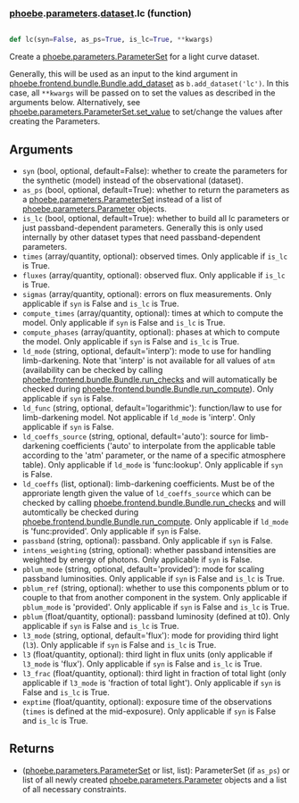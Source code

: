 ### [phoebe](phoebe.md).[parameters](phoebe.parameters.md).[dataset](phoebe.parameters.dataset.md).lc (function)


```py

def lc(syn=False, as_ps=True, is_lc=True, **kwargs)

```



Create a [phoebe.parameters.ParameterSet](phoebe.parameters.ParameterSet.md) for a light curve dataset.

Generally, this will be used as an input to the kind argument in
[phoebe.frontend.bundle.Bundle.add_dataset](phoebe.frontend.bundle.Bundle.add_dataset.md) as
`b.add_dataset('lc')`.  In this case, all `**kwargs` will be
passed on to set the values as described in the arguments below.  Alternatively,
see [phoebe.parameters.ParameterSet.set_value](phoebe.parameters.ParameterSet.set_value.md) to set/change the values
after creating the Parameters.

Arguments
----------
* `syn` (bool, optional, default=False): whether to create the parameters
    for the synthetic (model) instead of the observational (dataset).
* `as_ps` (bool, optional, default=True): whether to return the parameters
    as a [phoebe.parameters.ParameterSet](phoebe.parameters.ParameterSet.md) instead of a list of
    [phoebe.parameters.Parameter](phoebe.parameters.Parameter.md) objects.
* `is_lc` (bool, optional, default=True): whether to build all lc parameters
    or just passband-dependent parameters.  Generally this is only used
    internally by other dataset types that need passband-dependent parameters.
* `times` (array/quantity, optional): observed times.  Only applicable
    if `is_lc` is True.
* `fluxes` (array/quantity, optional): observed flux.  Only applicable
    if `is_lc` is True.
* `sigmas` (array/quantity, optional): errors on flux measurements.  Only
    applicable if `syn` is False and `is_lc` is True.
* `compute_times` (array/quantity, optional): times at which to compute
    the model.  Only applicable if `syn` is False and `is_lc` is True.
* `compute_phases` (array/quantity, optional): phases at which to compute
    the model.  Only applicable if `syn` is False and `is_lc` is True.
* `ld_mode` (string, optional, default='interp'): mode to use for handling
    limb-darkening.  Note that 'interp' is not available for all values
    of `atm` (availability can be checked by calling
    [phoebe.frontend.bundle.Bundle.run_checks](phoebe.frontend.bundle.Bundle.run_checks.md) and will automatically be checked
    during [phoebe.frontend.bundle.Bundle.run_compute](phoebe.frontend.bundle.Bundle.run_compute.md)).  Only applicable
    if `syn` is False.
* `ld_func` (string, optional, default='logarithmic'): function/law to use for
    limb-darkening model. Not applicable if `ld_mode` is 'interp'.  Only
    applicable if `syn` is False.
* `ld_coeffs_source` (string, optional, default='auto'): source for limb-darkening
    coefficients ('auto' to interpolate from the applicable table according
    to the 'atm' parameter, or the name of a specific atmosphere table).
    Only applicable if `ld_mode` is 'func:lookup'.  Only applicable if
    `syn` is False.
* `ld_coeffs` (list, optional): limb-darkening coefficients.  Must be of
    the approriate length given the value of `ld_coeffs_source` which can
    be checked by calling [phoebe.frontend.bundle.Bundle.run_checks](phoebe.frontend.bundle.Bundle.run_checks.md)
    and will automtically be checked during
    [phoebe.frontend.bundle.Bundle.run_compute](phoebe.frontend.bundle.Bundle.run_compute.md).  Only applicable
   if `ld_mode` is 'func:provided'.  Only applicable if `syn` is False.
* `passband` (string, optional): passband.  Only applicable if `syn` is False.
* `intens_weighting` (string, optional): whether passband intensities are
    weighted by energy of photons.  Only applicable if `syn` is False.
* `pblum_mode` (string, optional, default='provided'): mode for scaling
    passband luminosities.  Only applicable if `syn` is False and `is_lc`
    is True.
* `pblum_ref` (string, optional): whether to use this components pblum or to
    couple to that from another component in the system.  Only applicable
    if `pblum_mode` is 'provided'.  Only applicable if `syn` is False and
    `is_lc` is True.
* `pblum` (float/quantity, optional): passband luminosity (defined at t0).
    Only applicable if `syn` is False and `is_lc` is True.
* `l3_mode` (string, optional, default='flux'): mode for providing third
    light (`l3`).  Only applicable if `syn` is False and `is_lc` is True.
* `l3` (float/quantity, optional): third light in flux units (only applicable
    if `l3_mode` is 'flux'). Only applicable if `syn` is False and `is_lc`
    is True.
* `l3_frac` (float/quantity, optional): third light in fraction of total light
    (only applicable if `l3_mode` is 'fraction of total light').
    Only applicable if `syn` is False and `is_lc` is True.
* `exptime` (float/quantity, optional): exposure time of the observations
    (`times` is defined at the mid-exposure).
    Only applicable if `syn` is False and `is_lc` is True.

Returns
--------
* ([phoebe.parameters.ParameterSet](phoebe.parameters.ParameterSet.md) or list, list): ParameterSet (if `as_ps`)
    or list of all newly created
    [phoebe.parameters.Parameter](phoebe.parameters.Parameter.md) objects and a list of all necessary
    constraints.

